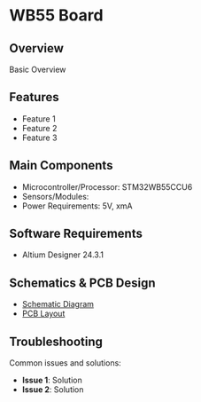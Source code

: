 # WB55 Board

## Overview

Basic Overview

## Features

- Feature 1
- Feature 2
- Feature 3

## Main Components

- Microcontroller/Processor: STM32WB55CCU6
- Sensors/Modules: 
- Power Requirements: 5V, xmA

## Software Requirements

- Altium Designer 24.3.1

## Schematics & PCB Design

- [Schematic Diagram](#MCU,SchDoc)
- [PCB Layout](#)

## Troubleshooting

Common issues and solutions:

- **Issue 1**: Solution
- **Issue 2**: Solution
